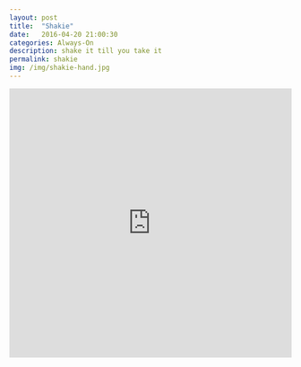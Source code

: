 ```yaml
---
layout: post
title:  "Shakie"
date:   2016-04-20 21:00:30
categories: Always-On
description: shake it till you take it
permalink: shakie
img: /img/shakie-hand.jpg
---
```

<div>
	<iframe width="100%" height="480" src="https://www.youtube.com/embed/8-9-8u0JUWc?list=PLp1AzLEITCFxnF3zXRn5ZErynB5Vg5Ynr" frameborder="0" allowfullscreen></iframe>
</div>

